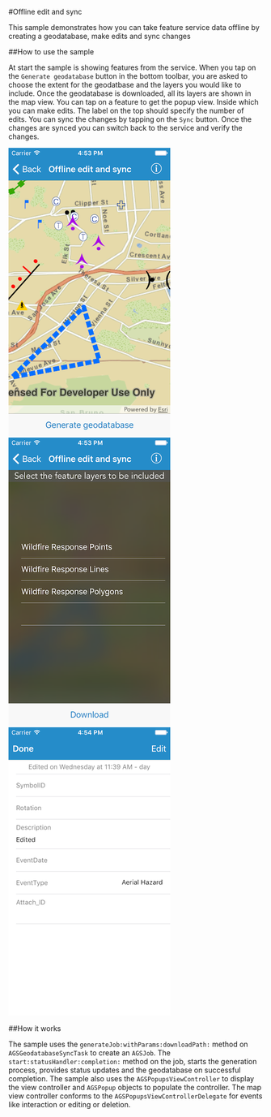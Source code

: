 #Offline edit and sync

This sample demonstrates how you can take feature service data offline by creating a geodatabase, make edits and sync changes

##How to use the sample

At start the sample is showing features from the service. When you tap on the `Generate geodatabase` button in the bottom toolbar, you are asked to choose the extent for the geodatbase and the layers you would like to include. Once the geodatabase is downloaded, all its layers are shown in the map view. You can tap on a feature to get the popup view. Inside which you can make edits. The label on the top should specify the number of edits. You can sync the changes by tapping on the `Sync` button. Once the changes are synced you can switch back to the service and verify the changes.

![](image1.png)
![](image2.png)
![](image3.png)

##How it works

The sample uses the `generateJob:withParams:downloadPath:` method on  `AGSGeodatabaseSyncTask` to create an `AGSJob`. The `start:statusHandler:completion:` method on the job, starts the generation process, provides status updates and the geodatabase on successful completion. The sample also uses the `AGSPopupsViewController` to display the view controller and `AGSPopup` objects to populate the controller. The map view controller conforms to the `AGSPopupsViewControllerDelegate` for events like interaction or editing or deletion. 





